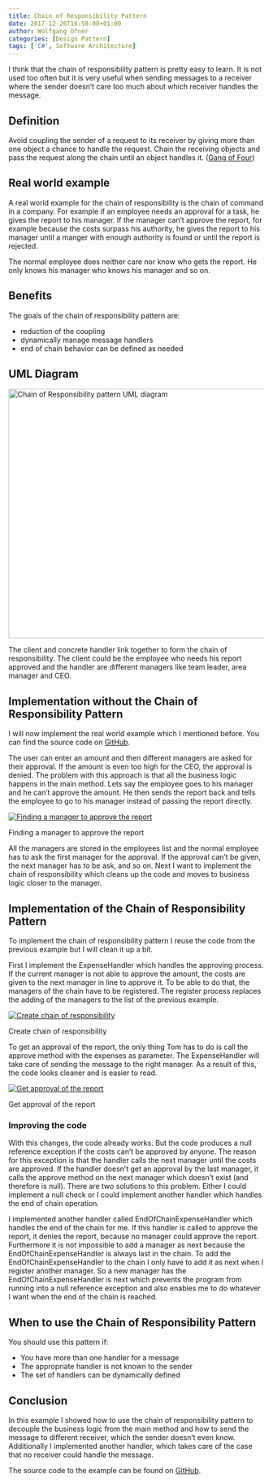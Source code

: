 ```yaml
---
title: Chain of Responsibility Pattern
date: 2017-12-26T16:58:08+01:00
author: Wolfgang Ofner
categories: [Design Pattern]
tags: ['C#', Software Architecture]
---
```

I think that the chain of responsibility pattern is pretty easy to learn. It is not used too often but it is very useful when sending messages to a receiver where the sender doesn&#8217;t care too much about which receiver handles the message.

## Definition

Avoid coupling the sender of a request to its receiver by giving more than one object a chance to handle the request. Chain the receiving objects and pass the request along the chain until an object handles it. (<a href="http://www.dofactory.com/net/chain-of-responsibility-design-pattern" target="_blank" rel="noopener">Gang of Four</a>)

## Real world example

A real world example for the chain of responsibility is the chain of command in a company. For example if an employee needs an approval for a task, he gives the report to his manager. If the manager can&#8217;t approve the report, for example because the costs surpass his authority, he gives the report to his manager until a manger with enough authority is found or until the report is rejected.

The normal employee does neither care nor know who gets the report. He only knows his manager who knows his manager and so on.

## Benefits

The goals of the chain of responsibility pattern are:

  * reduction of the coupling
  * dynamically manage message handlers
  * end of chain behavior can be defined as needed

## UML Diagram

[<img loading="lazy" class="aligncenter wp-image-496" src="/assets/img/posts/2017/12/Chain-of-Responsibility-pattern-UML-diagram.jpg" alt="Chain of Responsibility pattern UML diagram" width="700" height="491" />](/assets/img/posts/2017/12/Chain-of-Responsibility-pattern-UML-diagram.jpg)

The client and concrete handler link together to form the chain of responsibility. The client could be the employee who needs his report approved and the handler are different managers like team leader, area manager and CEO.

## Implementation without the Chain of Responsibility Pattern

I will now implement the real world example which I mentioned before. You can find the source code on <a href="https://github.com/WolfgangOfner/WithoutChainOfResponsibility" target="_blank" rel="noopener">GitHub</a>.

The user can enter an amount and then different managers are asked for their approval. If the amount is even too high for the CEO, the approval is denied. The problem with this approach is that all the business logic happens in the main method. Lets say the employee goes to his manager and he can&#8217;t approve the amount. He then sends the report back and tells the employee to go to his manager instead of passing the report directly.

<div class="col-12 col-sm-10 aligncenter">
  <a href="/assets/img/posts/2017/12/Finding-a-manager-to-approve-the-report.jpg"><img loading="lazy" src="/assets/img/posts/2017/12/Finding-a-manager-to-approve-the-report.jpg" alt="Finding a manager to approve the report" /></a>
  
  <p>
    Finding a manager to approve the report
  </p>
</div>

All the managers are stored in the employees list and the normal employee has to ask the first manager for the approval. If the approval can&#8217;t be given, the next manager has to be ask, and so on. Next I want to implement the chain of responsibility which cleans up the code and moves to business logic closer to the manager.

## Implementation of the Chain of Responsibility Pattern

To implement the chain of responsibility pattern I reuse the code from the previous example but I will clean it up a bit.

First I implement the ExpenseHandler which handles the approving process. If the current manager is not able to approve the amount, the costs are given to the next manager in line to approve it. To be able to do that, the managers of the chain have to be registered. The register process replaces the adding of the managers to the list of the previous example.

<div class="col-12 col-sm-10 aligncenter">
  <a href="/assets/img/posts/2017/12/Create-chain-of-responsibility.jpg"><img loading="lazy" src="/assets/img/posts/2017/12/Create-chain-of-responsibility.jpg" alt="Create chain of responsibility" /></a>
  
  <p>
    Create chain of responsibility
  </p>
</div>

To get an approval of the report, the only thing Tom has to do is call the approve method with the expenses as parameter. The ExpenseHandler will take care of sending the message to the right manager. As a result of this, the code looks cleaner and is easier to read.

<div class="col-12 col-sm-10 aligncenter">
  <a href="/assets/img/posts/2017/12/Get-approval-of-the-report.jpg"><img loading="lazy" src="/assets/img/posts/2017/12/Get-approval-of-the-report.jpg" alt="Get approval of the report" /></a>
  
  <p>
    Get approval of the report
  </p>
</div>

### Improving the code

With this changes, the code already works. But the code produces a null reference exception if the costs can&#8217;t be approved by anyone. The reason for this exception is that the handler calls the next manager until the costs are approved. If the handler doesn&#8217;t get an approval by the last manager, it calls the approve method on the next manager which doesn&#8217;t exist (and therefore is null). There are two solutions to this problem. Either I could implement a null check or I could implement another handler which handles the end of chain operation.

I implemented another handler called EndOfChainExpenseHandler which handles the end of the chain for me. If this handler is called to approve the report, it denies the report, because no manager could approve the report. Furthermore it is not impossible to add a manager as next because the EndOfChainExpenseHandler is always last in the chain. To add the EndOfChainExpenseHandler to the chain I only have to add it as next when I register another manager. So a new manager has the EndOfChainExpenseHandler is next which prevents the program from running into a null reference exception and also enables me to do whatever I want when the end of the chain is reached.

## When to use the Chain of Responsibility Pattern

You should use this pattern if:

  * You have more than one handler for a message
  * The appropriate handler is not known to the sender
  * The set of handlers can be dynamically defined

## Conclusion

In this example I showed how to use the chain of responsibility pattern to decouple the business logic from the main method and how to send the message to different receiver, which the sender doesn&#8217;t even know. Additionally I implemented another handler, which takes care of the case that no receiver could handle the message.

The source code to the example can be found on <a href="https://github.com/WolfgangOfner/ChainOfResponsibility" target="_blank" rel="noopener">GitHub</a>.

&nbsp;